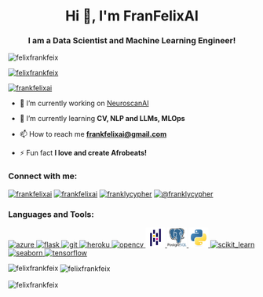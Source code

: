<h1 align="center">Hi 👋, I'm FranFelixAI</h1>
<h3 align="center">I am a Data Scientist and Machine Learning Engineer!</h3>

<p align="left"> <img src="https://komarev.com/ghpvc/?username=felixfrankfeix&label=Profile%20views&color=0e75b6&style=flat" alt="felixfrankfeix" /> </p>

<p align="left"> <a href="https://github.com/ryo-ma/github-profile-trophy"><img src="https://github-profile-trophy.vercel.app/?username=felixfrankfeix" alt="felixfrankfeix" /></a> </p>

<p align="left"> <a href="https://twitter.com/frankfelixai" target="blank"><img src="https://img.shields.io/twitter/follow/frankfelixai?logo=twitter&style=for-the-badge" alt="frankfelixai" /></a> </p>

- 🔭 I’m currently working on [NeuroscanAI](https://github.com/FelixFrankFelix/NeuroScanAI)

- 🌱 I’m currently learning **CV, NLP and LLMs, MLOps**

- 📫 How to reach me **frankfelixai@gmail.com**

- ⚡ Fun fact **I love and create Afrobeats!**

<h3 align="left">Connect with me:</h3>
<p align="left">
<a href="https://twitter.com/frankfelixai" target="blank"><img align="center" src="https://raw.githubusercontent.com/rahuldkjain/github-profile-readme-generator/master/src/images/icons/Social/twitter.svg" alt="frankfelixai" height="30" width="40" /></a>
<a href="https://linkedin.com/in/frankfelixai" target="blank"><img align="center" src="https://raw.githubusercontent.com/rahuldkjain/github-profile-readme-generator/master/src/images/icons/Social/linked-in-alt.svg" alt="frankfelixai" height="30" width="40" /></a>
<a href="https://kaggle.com/franklycypher" target="blank"><img align="center" src="https://raw.githubusercontent.com/rahuldkjain/github-profile-readme-generator/master/src/images/icons/Social/kaggle.svg" alt="franklycypher" height="30" width="40" /></a>
<a href="https://hashnode.com/@franklycypher" target="blank"><img align="center" src="https://raw.githubusercontent.com/rahuldkjain/github-profile-readme-generator/master/src/images/icons/Social/hashnode.svg" alt="@franklycypher" height="30" width="40" /></a>
</p>

<h3 align="left">Languages and Tools:</h3>
<p align="left"> <a href="https://azure.microsoft.com/en-in/" target="_blank" rel="noreferrer"> <img src="https://www.vectorlogo.zone/logos/microsoft_azure/microsoft_azure-icon.svg" alt="azure" width="40" height="40"/> </a> <a href="https://flask.palletsprojects.com/" target="_blank" rel="noreferrer"> <img src="https://www.vectorlogo.zone/logos/pocoo_flask/pocoo_flask-icon.svg" alt="flask" width="40" height="40"/> </a> <a href="https://git-scm.com/" target="_blank" rel="noreferrer"> <img src="https://www.vectorlogo.zone/logos/git-scm/git-scm-icon.svg" alt="git" width="40" height="40"/> </a> <a href="https://heroku.com" target="_blank" rel="noreferrer"> <img src="https://www.vectorlogo.zone/logos/heroku/heroku-icon.svg" alt="heroku" width="40" height="40"/> </a> <a href="https://opencv.org/" target="_blank" rel="noreferrer"> <img src="https://www.vectorlogo.zone/logos/opencv/opencv-icon.svg" alt="opencv" width="40" height="40"/> </a> <a href="https://pandas.pydata.org/" target="_blank" rel="noreferrer"> <img src="https://raw.githubusercontent.com/devicons/devicon/2ae2a900d2f041da66e950e4d48052658d850630/icons/pandas/pandas-original.svg" alt="pandas" width="40" height="40"/> </a> <a href="https://www.postgresql.org" target="_blank" rel="noreferrer"> <img src="https://raw.githubusercontent.com/devicons/devicon/master/icons/postgresql/postgresql-original-wordmark.svg" alt="postgresql" width="40" height="40"/> </a> <a href="https://www.python.org" target="_blank" rel="noreferrer"> <img src="https://raw.githubusercontent.com/devicons/devicon/master/icons/python/python-original.svg" alt="python" width="40" height="40"/> </a> <a href="https://scikit-learn.org/" target="_blank" rel="noreferrer"> <img src="https://upload.wikimedia.org/wikipedia/commons/0/05/Scikit_learn_logo_small.svg" alt="scikit_learn" width="40" height="40"/> </a> <a href="https://seaborn.pydata.org/" target="_blank" rel="noreferrer"> <img src="https://seaborn.pydata.org/_images/logo-mark-lightbg.svg" alt="seaborn" width="40" height="40"/> </a> <a href="https://www.tensorflow.org" target="_blank" rel="noreferrer"> <img src="https://www.vectorlogo.zone/logos/tensorflow/tensorflow-icon.svg" alt="tensorflow" width="40" height="40"/> </a> </p>

<p><img align="left" src="https://github-readme-stats.vercel.app/api/top-langs?username=felixfrankfeix&show_icons=true&locale=en&layout=compact" alt="felixfrankfeix" /></p>

<p>&nbsp;<img align="center" src="https://github-readme-stats.vercel.app/api?username=felixfrankfeix&show_icons=true&locale=en" alt="felixfrankfeix" /></p>

<p><img align="center" src="https://github-readme-streak-stats.herokuapp.com/?user=felixfrankfeix&" alt="felixfrankfeix" /></p>

